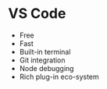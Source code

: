 # VS Code
* Free
* Fast
* Built-in terminal
* Git integration
* Node debugging
* Rich plug-in eco-system 